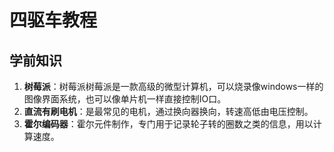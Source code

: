 # 四驱车教程

## 学前知识
1. **树莓派**：树莓派树莓派是一款高级的微型计算机，可以烧录像windows一样的图像界面系统，也可以像单片机一样直接控制IO口。
2. **直流有刷电机**：是最常见的电机，通过换向器换向，转速高低由电压控制。
3. **霍尔编码器**：霍尔元件制作，专门用于记录轮子转的圈数之类的信息，用以计算速度。


